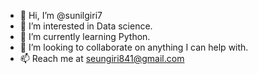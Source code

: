 - 👋 Hi, I’m @sunilgiri7
- 👀 I’m interested in Data science.
- 🌱 I’m currently learning Python.
- 💞️ I’m looking to collaborate on anything I can help with.
- 📫 Reach me at seungiri841@gmail.com

<!---
sunilgiri7/sunilgiri7 is a ✨ special ✨ repository because its `README.md` (this file) appears on your GitHub profile.
You can click the Preview link to take a look at your changes.
--->
